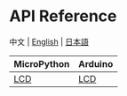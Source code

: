 # API Reference

中文  | [English](en/api_reference) | [日本語](ja/api_reference)

| MicroPython | Arduino |
|:------------|:--------|
|[LCD](zh_CN/api_reference/micropython/api_lcd) | [LCD](zh_CN/api_reference/arduino/api_lcd) |

<!-- |[BUTTON](zh_CN/api_reference/micropython/api_lcd) | [BUTTON](zh_CN/api_reference/arduino/api_lcd) |
|[SPEAKER](zh_CN/api_reference/micropython/api_lcd) | [SPEAKER](zh_CN/api_reference/arduino/api_lcd) | -->

<!-- ## [LCD](zh_CN/api_reference/micropython/api_lcd) -->
<!-- ## [Peripherals](zh_CN/api_reference/peripherals/api_gpio)
### 1. [GPIO](zh_CN/api_reference/peripherals/api_gpio)
## [Speaker](zh_CN/api_reference/api_speaker) -->
